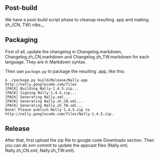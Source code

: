 ## Post-build ##

We have a post-build script phase to cleanup resulting .app and making zh_{CN, TW} nibs._

## Packaging ##

First of all, update the changelog in Changelog.markdown, Changelog.zh\_CN,markdown and Changelog.zh\_TW.markdown for each language. They are in Markdown syntax.

Then use `package.py` to package the resulting .app, like this:

```
$ ./package.py build/Release/Nally.app http://nally.googlecode.com/files
[PACK] Building Nally-1.4.5.zip...
[PACK] Signing Nally-1.4.5.zip...
[PACK] Generating Nally.xml...
[PACK] Generating Nally.zh_CN.xml...
[PACK] Generating Nally.zh_TW.xml...
Done! Please publish Nally-1.4.5.zip to http://nally.googlecode.com/files/Nally-1.4.5.zip.
```

## Release ##

After that, first upload the zip file to google code Downloads section. Then you can do svn commit to update the appcast files (Nally.xml, Nally.zh\_CN.xml, Nally.zh\_TW.xml).